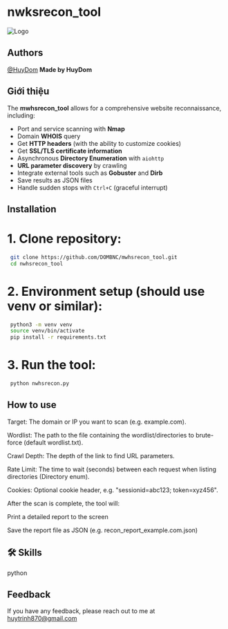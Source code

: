 # nwksrecon_tool
![Logo](https://github.com/user-attachments/assets/bb878bd2-415a-4bdc-9036-996fd9c70c73)


## Authors
[@HuyDom](https://github.com/DOMBNC)
**Made by HuyDom**

## Giới thiệu

The **mwhsrecon_tool** allows for a comprehensive website reconnaissance, including:

- Port and service scanning with **Nmap**
- Domain **WHOIS** query
- Get **HTTP headers** (with the ability to customize cookies)
- Get **SSL/TLS certificate information**
- Asynchronous **Directory Enumeration** with `aiohttp`
- **URL parameter discovery** by crawling
- Integrate external tools such as **Gobuster** and **Dirb**
- Save results as JSON files
- Handle sudden stops with `Ctrl+C` (graceful interrupt)

## Installation
# 1. Clone repository:
```bash
 git clone https://github.com/DOMBNC/mwhsrecon_tool.git
 cd nwhsrecon_tool
```
# 2. Environment setup (should use venv or similar):
```bash
 python3 -m venv venv
 source venv/bin/activate
 pip install -r requirements.txt
```
# 3. Run the tool:
```bash
 python nwhsrecon.py
```
## How to use

Target: The domain or IP you want to scan (e.g. example.com).

Wordlist: The path to the file containing the wordlist/directories to brute-force (default wordlist.txt).

Crawl Depth: The depth of the link to find URL parameters.

Rate Limit: The time to wait (seconds) between each request when listing directories (Directory enum).

Cookies: Optional cookie header, e.g. "sessionid=abc123; token=xyz456".

After the scan is complete, the tool will:

Print a detailed report to the screen

Save the report file as JSON (e.g. recon_report_example.com.json)

## 🛠 Skills

python

## Feedback

If you have any feedback, please reach out to me at huytrinh870@gmail.com

